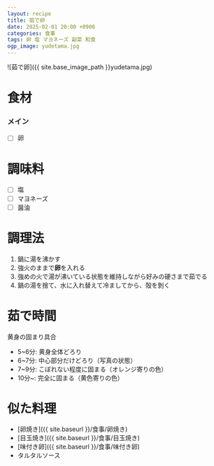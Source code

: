 ```yaml
---
layout: recipe
title: 茹で卵
date: 2025-02-01 20:00 +0900
categories: 食事
tags: 卵 塩 マヨネーズ 副菜 和食
ogp_image: yudetama.jpg
---
```

![茹で卵]({{ site.base_image_path }}yudetama.jpg)

# 食材
### メイン
- [ ] 卵

# 調味料
- [ ] 塩
- [ ] マヨネーズ
- [ ] 醤油

# 調理法
1. 鍋に湯を沸かす
2. 強火のままで**卵**を入れる
3. 強めの火で湯が沸いている状態を維持しながら好みの硬さまで茹でる
4. 鍋の湯を捨て、水に入れ替えて冷ましてから、殻を剝く

# 茹で時間
黄身の固まり具合

- 5~6分: 黄身全体どろり
- 6~7分: 中心部分だけどろり（写真の状態）
- 7~9分: こぼれない程度に固まる（オレンジ寄りの色）
- 10分~: 完全に固まる（黄色寄りの色）

# 似た料理
- [卵焼き]({{ site.baseurl }}/食事/卵焼き)
- [目玉焼き]({{ site.baseurl }}/食事/目玉焼き)
- [味付き卵]({{ site.baseurl }}/食事/味付き卵)
- タルタルソース